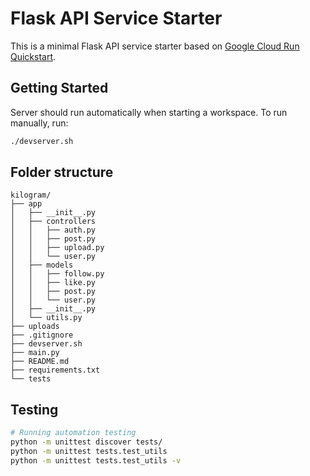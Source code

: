 # Flask API Service Starter

This is a minimal Flask API service starter based on [Google Cloud Run Quickstart](https://cloud.google.com/run/docs/quickstarts/build-and-deploy/deploy-python-service).

## Getting Started

Server should run automatically when starting a workspace. To run manually, run:
```sh
./devserver.sh
```

## Folder structure

```
kilogram/
├── app
│   ├── __init__.py
│   ├── controllers
│   │   ├── auth.py
│   │   ├── post.py
│   │   ├── upload.py
│   │   └── user.py
│   ├── models
│   │   ├── follow.py
│   │   ├── like.py
│   │   ├── post.py
│   │   └── user.py
│   ├── __init__.py
│   └── utils.py
├── uploads
├── .gitignore
├── devserver.sh
├── main.py
├── README.md
├── requirements.txt
└── tests
```

## Testing

```bash
# Running automation testing 
python -m unittest discover tests/
python -m unittest tests.test_utils
python -m unittest tests.test_utils -v
```